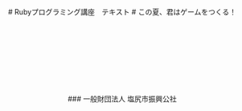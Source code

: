 <center>
<br />
<br />
<br />
# Rubyプログラミング講座　テキスト
# この夏、君はゲームをつくる！
<br />
<br />
<br />
<br />
<br />
<br />
<br />
<br />
<br />
<br />
### 一般財団法人 塩尻市振興公社
